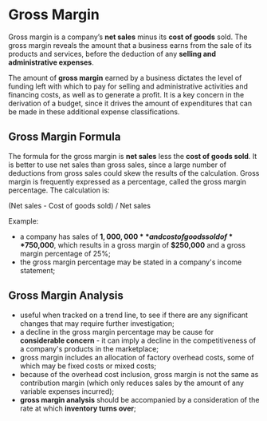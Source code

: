 # Gross Margin

Gross margin is a company’s **net sales** minus its **cost of goods** sold. The gross margin reveals the amount that a business earns from the sale of its products and services, before 
the deduction of any **selling and administrative expenses**. 

The amount of **gross margin** earned by a business dictates the level of funding left with which to pay for selling and administrative activities and financing costs, as well as to 
generate a profit. It is a key concern in the derivation of a budget, since it drives the amount of expenditures that can be made in these additional expense classifications.

## Gross Margin Formula

The formula for the gross margin is **net sales** less the **cost of goods sold**. It is better to use net sales than gross sales, since a large number of deductions from gross sales 
could skew the results of the calculation. Gross margin is frequently expressed as a percentage, called the gross margin percentage. The calculation is:

(Net sales - Cost of goods sold) / Net sales

Example:

- a company has sales of **$1,000,000** and cost of goods sold of **$750,000**, which results in a gross margin of **$250,000** and a gross margin percentage of 25%;
- the gross margin percentage may be stated in a company's income statement;

## Gross Margin Analysis

- useful when tracked on a trend line, to see if there are any significant changes that may require further investigation; 
- a decline in the gross margin percentage may be cause for **considerable concern** -  it can imply a decline in the competitiveness of a company's products in the marketplace;
- gross margin includes an allocation of factory overhead costs, some of which may be fixed costs or mixed costs; 
- because of the overhead cost inclusion, gross margin is not the same as contribution margin (which only reduces sales by the amount of any variable expenses incurred);
- **gross margin analysis** should be accompanied by a consideration of the rate at which **inventory turns over**;